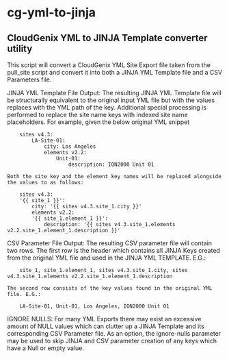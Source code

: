 # cg-yml-to-jinja
CloudGenix YML to JINJA Template converter utility
---------------------------------------

This script will convert a CloudGenix YML Site Export file taken from the pull_site script and
convert it into both a JINJA YML Template file and a CSV Parameters file.

JINJA YML Template File Output:
    The resulting JINJA YML Template file will be structurally equivalent to the original input
    YML file but with the values replaces with the YML path of the key. Additional special processing
    is performed to replace the site name keys with indexed site name placeholders. For example, given the below
    original YML snippet 

        sites v4.3:
            LA-Site-01:
                city: Los Angeles
                elements v2.2:
                    Unit-01:
                        description: ION2000 Unit 01
    
    Both the site key and the element key names will be replaced alongside the values to as follows:

        sites v4.3:
        '{{ site_1 }}':
            city: '{{ sites v4.3.site_1.city }}'
            elements v2.2:
            '{{ site_1.element_1 }}':
                description: '{{ sites v4.3.site_1.elements v2.2.site_1.element_1.description }}'

CSV Parameter File Output:
    The resulting CSV parameter file will contain two rows. The first row is the header which contains
    all JINJA Keys created from the original YML file and used in the JINJA YML TEMPLATE. E.G.:

        site_1, site_1.element_1, sites v4.3.site_1.city, sites v4.3.site_1.elements v2.2.site_1.element_1.description

    The second row consists of the key values found in the original YML file. E.G.:

        LA-Site-01, Unit-01, Los Angeles, ION2000 Unit 01

IGNORE NULLS:
    For many YML Exports there may exist an excessive amount of NULL values which can clutter up a JINJA Template and
    its corresponding CSV Parameter file. As an option, the ignore-nulls parameter may be used to skip JINJA and CSV
    parameter creation of any keys which have a Null or empty value.

